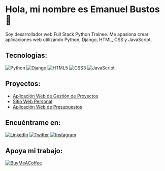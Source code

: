 # Hola, mi nombre es Emanuel Bustos 👋

Soy desarrollador web Full Stack Python Trainee. Me apasiona crear aplicaciones web utilizando Python, Django, HTML, CSS y JavaScript.

## Tecnologías:

![Python](https://img.shields.io/badge/Python-yellow?style=for-the-badge&logo=python&logoColor=white&labelColor=101010)
![Django](https://img.shields.io/badge/Django-092E20?style=for-the-badge&logo=django&logoColor=white&labelColor=101010)
![HTML5](https://img.shields.io/badge/HTML5-E34F26?style=for-the-badge&logo=html5&logoColor=white&labelColor=101010)
![CSS3](https://img.shields.io/badge/CSS3-1572B6?style=for-the-badge&logo=css3&logoColor=white&labelColor=101010)
![JavaScript](https://img.shields.io/badge/JavaScript-323330?style=for-the-badge&logo=javascript&logoColor=F7DF1E&labelColor=101010)

## Proyectos:

- [Aplicación Web de Gestión de Proyectos](https://github.com/emanuelbustos/project-manager)
- [Sitio Web Personal](https://github.com/emanuelbustos/portfolio)
- [Aplicación Web de Presupuestos](https://github.com/emanuelbustos/budget-app)

## Encuéntrame en:

[![LinkedIn](https://img.shields.io/badge/LinkedIn-emanuelbustos-0077B5?style=for-the-badge&logo=linkedin&logoColor=white&labelColor=101010)](https://www.linkedin.com/)
[![Twitter](https://img.shields.io/badge/Twitter-@emanuelbustos-1DA1F2?style=for-the-badge&logo=twitter&logoColor=white&labelColor=101010)](https://twitter.com)
[![Instagram](https://img.shields.io/badge/Instagram-@emanuelbustos-E4405F?style=for-the-badge&logo=instagram&logoColor=white&labelColor=101010)](https://instagram.com)

## Apoya mi trabajo:

[![BuyMeACoffee](https://img.shields.io/badge/Buy_Me_A_Coffee-Dona_un_café-FFDD00?style=for-the-badge&logo=buy-me-a-coffee&logoColor=white&labelColor=101010)](https://www.buymeacoffee.com/emanuelbustos)
